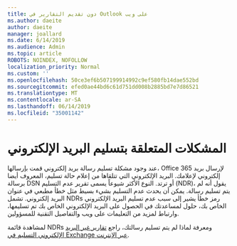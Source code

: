 ```yaml
---
title: دون تقديم التقارير في Outlook على ويب
ms.author: daeite
author: daeite
manager: joallard
ms.date: 6/14/2019
ms.audience: Admin
ms.topic: article
ROBOTS: NOINDEX, NOFOLLOW
localization_priority: Normal
ms.custom: ''
ms.openlocfilehash: 50ce3ef6b507199914992c9ef580fb14dae552bd
ms.sourcegitcommit: efed0ae44bd6c61d751dd008b2885bd7e7d86521
ms.translationtype: MT
ms.contentlocale: ar-SA
ms.lasthandoff: 06/14/2019
ms.locfileid: "35001142"
---
```

# <a name="issues-with-email-delivery"></a>المشكلات المتعلقة بتسليم البريد الإلكتروني

عند وجود مشكلة تسليم رسالة بريد إلكتروني قمت بإرسالها، Office 365 لإرسال بريد إلكتروني لإعلامك. البريد الإلكتروني التي تتلقاها من إعلام حالة تسليم، المعروف أيضا برسالة DSN أو ترتد. النوع الأكثر شيوعاً يسمى تقرير عدم التسليم (NDR)، يقول أنه لم يتم تسليم رسالة. يمكن أن يحدث عدم التسليم بشيء بسيط مثل خطأ مطبعي في عنوان البريد إلكتروني. تشمل NDRs رمز خطأ يشير إلى سبب عدم تسليم البريد الإلكتروني الخاص بك، حلول لمساعدتك في الحصول على البريد الإلكتروني الخاص بك تم تسليمها، وارتباط لمزيد من التعليمات على ويب والتفاصيل التقنية للمسؤولين.

لمشاهدة قائمة NDRs ومعرفة لماذا لم يتم تسليم رسالتك، راجع [تقارير غير البريد الإلكتروني التسليم في Exchange عبر الإنترنت](https://docs.microsoft.com/exchange/mail-flow-best-practices/non-delivery-reports-in-exchange-online/non-delivery-reports-in-exchange-online).